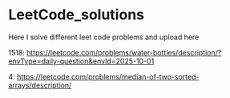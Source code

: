 # LeetCode_solutions
Here I solve different leet code problems and upload here 

1518: https://leetcode.com/problems/water-bottles/description/?envType=daily-question&envId=2025-10-01 

4: https://leetcode.com/problems/median-of-two-sorted-arrays/description/



